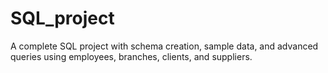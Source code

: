 # SQL_project
 A complete SQL project with schema creation, sample data, and advanced queries using employees, branches, clients, and suppliers.
